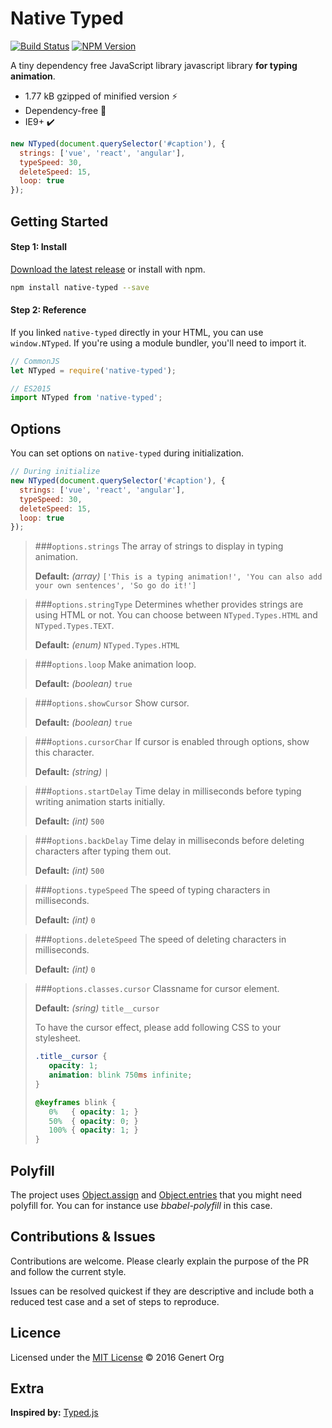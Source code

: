 # Native Typed
[![Build Status](https://img.shields.io/travis/Genert/native-typed.svg?style=flat-square)](https://travis-ci.org/Genert/native-typed)
[![NPM Version](https://badge.fury.io/js/native-typed.svg)](https://badge.fury.io/js/native-typed)

A tiny dependency free JavaScript library javascript library **for typing animation**.

- 1.77 kB gzipped of minified version :zap:
- Dependency-free :tada:
- IE9+ :heavy_check_mark:

```javascript
new NTyped(document.querySelector('#caption'), {
  strings: ['vue', 'react', 'angular'],
  typeSpeed: 30,
  deleteSpeed: 15,
  loop: true
});
```

## Getting Started

#### Step 1: Install

[Download the latest release](https://github.com/Genert/native-typed/blob/master/dist/native-typed.min.js) or install with npm.

```sh
npm install native-typed --save
```

#### Step 2: Reference
If you linked `native-typed` directly in your HTML, you can use `window.NTyped`. If you're using a module bundler, you'll need to import it.

```javascript
// CommonJS
let NTyped = require('native-typed');

// ES2015
import NTyped from 'native-typed';
```

## Options
You can set options on `native-typed` during initialization.

```javascript
// During initialize
new NTyped(document.querySelector('#caption'), {
  strings: ['vue', 'react', 'angular'],
  typeSpeed: 30,
  deleteSpeed: 15,
  loop: true
});
```

> ###`options.strings`
> The array of strings to display in typing animation.
>
> **Default:** *(array)* `['This is a typing animation!', 'You can also add your own sentences', 'So go do it!']`

> ###`options.stringType`
> Determines whether provides strings are using HTML or not. You can choose between `NTyped.Types.HTML` and `NTyped.Types.TEXT`.
>
> **Default:** *(enum)* `NTyped.Types.HTML`

> ###`options.loop`
> Make animation loop.
>
> **Default:** *(boolean)* `true`

> ###`options.showCursor`
> Show cursor.
>
> **Default:** *(boolean)* `true`

> ###`options.cursorChar`
> If cursor is enabled through options, show this character.
>
> **Default:** *(string)* `|`

> ###`options.startDelay`
> Time delay in milliseconds before typing writing animation starts initially.
>
> **Default:** *(int)* `500`

> ###`options.backDelay`
> Time delay in milliseconds before deleting characters after typing them out.
>
> **Default:** *(int)* `500`

> ###`options.typeSpeed`
> The speed of typing characters in milliseconds.
>
> **Default:** *(int)* `0`

> ###`options.deleteSpeed`
> The speed of deleting characters in milliseconds.
>
> **Default:** *(int)* `0`

> ###`options.classes.cursor`
> Classname for cursor element.
>
> **Default:** *(sring)* `title__cursor`
>
> To have the cursor effect, please add following CSS to your stylesheet.
> ```css
> .title__cursor {
>    opacity: 1;
>    animation: blink 750ms infinite;
> }
>
> @keyframes blink {
>    0%   { opacity: 1; }
>    50%  { opacity: 0; }
>    100% { opacity: 1; }
> }
> ```

## Polyfill
The project uses [Object.assign](https://developer.mozilla.org/en-US/docs/Web/JavaScript/Reference/Global_Objects/Object/assign) and [Object.entries](https://developer.mozilla.org/en-US/docs/Web/JavaScript/Reference/Global_Objects/Object/entries) that you might need polyfill for. You can for instance use *bbabel-polyfill* in this case.

## Contributions & Issues
Contributions are welcome. Please clearly explain the purpose of the PR and follow the current style.

Issues can be resolved quickest if they are descriptive and include both a reduced test case and a set of steps to reproduce.

## Licence
Licensed under the [MIT License](LICENSE) © 2016 Genert Org

## Extra
**Inspired by:** [Typed.js](http://www.mattboldt.com/demos/typed-js/)
